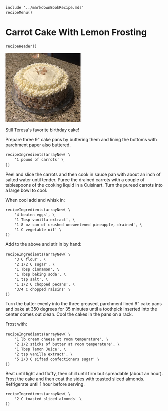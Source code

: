 ~~~ markdown-script
include '../markdownBookRecipe.mds'
recipeMenu()
~~~

# Carrot Cake With Lemon Frosting

~~~ markdown-script
recipeHeader()
~~~

![Carrot Cake With Lemon Frosting](../images/CarrotCakeWithLemonFrosting.jpg "Carrot Cake With Lemon Frosting")

Still Teresa's favorite birthday cake!

Prepare three 9" cake pans by buttering them and lining the bottoms with parchment paper also
buttered.

~~~ markdown-script
recipeIngredients(arrayNew( \
    '1 pound of carrots' \
))
~~~

Peel and slice the carrots and then cook in sauce pan with about an inch of salted water until
tender. Puree the drained carrots with a couple of tablespoons of the cooking liquid in a Cuisinart.
Turn the pureed carrots into a large bowl to cool.

When cool add and whisk in:

~~~ markdown-script
recipeIngredients(arrayNew( \
    '4 beaten eggs', \
    '1 Tbsp vanilla extract', \
    '1 8 oz can of crushed unsweetened pineapple, drained', \
    '1 C vegetable oil' \
))
~~~

Add to the above and stir in by hand:

~~~ markdown-script
recipeIngredients(arrayNew( \
    '3 C flour', \
    '2 1/2 C sugar', \
    '1 Tbsp cinnamon', \
    '1 Tbsp baking soda', \
    '1 tsp salt', \
    '1 1/2 C chopped pecans', \
    '3/4 C chopped raisins' \
))
~~~

Turn the batter evenly into the three greased, parchment lined 9” cake pans and bake at 350 degrees
for 35 minutes until a toothpick inserted into the center comes out clean. Cool the cakes in the
pans on a rack.

Frost with:

~~~ markdown-script
recipeIngredients(arrayNew( \
    '1 lb cream cheese at room temperature', \
    '2 1/2 sticks of butter at room temperature', \
    '1 Tbsp lemon Juice', \
    '2 tsp vanilla extract', \
    '5 2/3 C sifted confectioners sugar' \
))
~~~

Beat until light and fluffy, then chill until firm but spreadable (about an hour). Frost the cake
and then coat the sides with toasted sliced almonds. Refrigerate until 1 hour before serving.

~~~ markdown-script
recipeIngredients(arrayNew( \
    '2 C toasted sliced almonds' \
))
~~~
